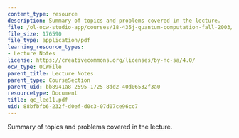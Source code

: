 ```yaml
---
content_type: resource
description: Summary of topics and problems covered in the lecture.
file: /ol-ocw-studio-app/courses/18-435j-quantum-computation-fall-2003/88bfbfb6232fd0efd0c307d07ce96cc7_qc_lec11.pdf
file_size: 176590
file_type: application/pdf
learning_resource_types:
- Lecture Notes
license: https://creativecommons.org/licenses/by-nc-sa/4.0/
ocw_type: OCWFile
parent_title: Lecture Notes
parent_type: CourseSection
parent_uid: bb8941a8-2595-1725-8dd2-40d06532f3a0
resourcetype: Document
title: qc_lec11.pdf
uid: 88bfbfb6-232f-d0ef-d0c3-07d07ce96cc7
---
```

Summary of topics and problems covered in the lecture.